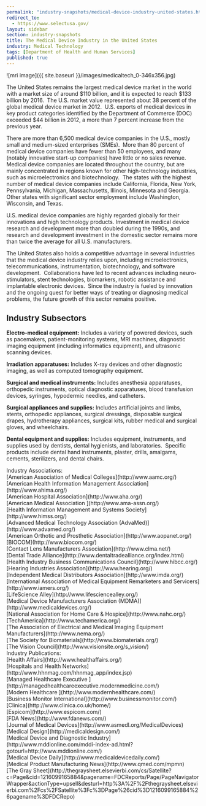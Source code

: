 ```yaml
---
permalink: "industry-snapshots/medical-device-industry-united-states.html"
redirect_to:
  - https://www.selectusa.gov/
layout: sidebar
section: industry-snapshots
title: The Medical Device Industry in the United States
industry: Medical Technology
tags: [Department of Health and Human Services]
published: true
---
```


<span class="imgright">![mri image]({{ site.baseurl }}/images/medicaltech_0-346x356.jpg)</span>

The United States remains the largest medical
device market in the world with a market size of around $110 billion, and it is
expected to reach $133 billion by 2016.&nbsp; The U.S. market value represented about 38 percent of the
global medical device market in 2012. &nbsp;U.S.
exports of medical devices in key product categories identified by the
Department of Commerce (DOC) exceeded $44 billion in 2012, a more than 7
percent increase from the previous year.

There are more than 6,500 medical device
companies in the U.S., mostly small and medium-sized enterprises (SMEs).&nbsp; More than 80 percent of medical device
companies have fewer than 50 employees, and many (notably innovative start-up
companies) have little or no sales revenue.&nbsp;
Medical device companies are located throughout the country, but are
mainly concentrated in regions known for other high-technology industries, such
as microelectronics and biotechnology.&nbsp;
The states with the highest number of medical device companies include
California, Florida, New York, Pennsylvania, Michigan, Massachusetts, Illinois,
Minnesota and Georgia.&nbsp; Other states with
significant sector employment include Washington, Wisconsin, and Texas.

U.S. medical device
companies are highly regarded globally for their innovations and high
technology products. Investment in
medical device research and development more than doubled during the 1990s, and
research and development investment in the domestic sector remains more than
twice the average for all U.S. manufacturers. &nbsp;

The United States also holds a competitive
advantage in several industries that the medical device industry relies upon,
including microelectronics, telecommunications, instrumentation, biotechnology,
and software development. &nbsp;Collaborations
have led to recent advances including neuro-stimulators, stent technologies,
biomarkers, robotic assistance and implantable electronic devices.&nbsp; Since the industry is fueled by innovation
and the ongoing quest for better ways of treating or diagnosing medical problems,
the future growth of this sector remains positive.

## **Industry Subsectors**

**Electro-medical
equipment:** Includes a
variety of powered devices, such as pacemakers, patient-monitoring systems, MRI
machines, diagnostic imaging equipment (including informatics equipment), and
ultrasonic scanning devices.&nbsp; 

**Irradiation
apparatuses:** Includes X-ray
devices and other diagnostic imaging, as well as computed tomography equipment.

**Surgical and
medical instruments:** Includes anesthesia apparatuses, orthopedic instruments,
optical diagnostic apparatuses, blood transfusion devices, syringes, hypodermic
needles, and catheters.&nbsp; 

**Surgical
appliances and supplies:** Includes artificial joints and limbs, stents, orthopedic
appliances, surgical dressings, disposable surgical drapes, hydrotherapy
appliances, surgical kits, rubber medical and surgical gloves, and wheelchairs.

**Dental
equipment and supplies:** Includes equipment, instruments, and supplies used by
dentists, dental hygienists, and laboratories. &nbsp;Specific products include dental hand
instruments, plaster, drills, amalgams, cements, sterilizers, and dental
chairs.

<span class="field field-type-link field-field-industry-assoications">
      <span class="field-label">Industry Associations:&nbsp;</span><br>
    <span class="field-items">
            <span class="field-item odd">
                    [American Association of Medical Colleges](http://www.aamc.org/)        </span><br>
              <span class="field-item even">
                    [American Health Information Management Association](http://www.ahima.org/)        </span><br>
              <span class="field-item odd">
                    [American Hospital Association](http://www.aha.org/)        </span><br>
              <span class="field-item even">
                    [American Medical Association ](http://www.ama-assn.org/)        </span><br>
              <span class="field-item odd">
                    [Health Information Management and Systems Society](http://www.himss.org/)        </span><br>
              <span class="field-item even">
                    [Advanced Medical Technology Association (AdvaMed)](http://www.advamed.org/)        </span><br>
              <span class="field-item odd">
                    [American Orthotic and Prosthetic Association](http://www.aopanet.org/)        </span><br>
              <span class="field-item even">
                    [BIOCOM](http://www.biocom.org/)        </span><br>
              <span class="field-item odd">
                    [Contact Lens Manufacturers Association](http://www.clma.net/)        </span><br>
              <span class="field-item even">
                    [Dental Trade Alliance](http://www.dentaltradealliance.org/index.html)        </span><br>
              <span class="field-item odd">
                    [Health Industry Business Communications Council](http://www.hibcc.org/)        </span><br>
              <span class="field-item even">
                    [Hearing Industries Association](http://www.hearing.org/)        </span><br>
              <span class="field-item odd">
                    [Independent Medical Distributors Association](http://www.imda.org/)        </span><br>
              <span class="field-item even">
                    [International Association of Medical Equipment Remarketers and Servicers](http://www.iamers.org/)        </span><br>
              <span class="field-item odd">
                    [LifeScience Alley](http://www.lifesciencealley.org/)        </span><br>
              <span class="field-item even">
                    [Medical Device Manufacturers Association (MDMA)](http://www.medicaldevices.org/)        </span><br>
              <span class="field-item odd">
                    [National Association for Home Care &amp; Hospice](http://www.nahc.org/)        </span><br>
              <span class="field-item even">
                    [TechAmerica](http://www.techamerica.org/)        </span><br>
              <span class="field-item odd">
                    [The Association of Electrical and Medical Imaging Equipment Manufacturers](http://www.nema.org/)        </span><br>
              <span class="field-item even">
                    [The Society for Biomaterials](http://www.biomaterials.org/)        </span><br>
              <span class="field-item odd">
                    [The Vision Council](http://www.visionsite.org/s_vision/)        </span>
        </span>
</span><br>
<span class="field field-type-link field-field-industry-publications">
      <span class="field-label">Industry Publications:&nbsp;</span><br>
    <span class="field-items">
            <span class="field-item odd">
                    [Health Affairs](http://www.healthaffairs.org/)        </span><br>
              <span class="field-item even">
                    [Hospitals and Health Networks](http://www.hhnmag.com/hhnmag_app/index.jsp)        </span><br>
              <span class="field-item odd">
                    [Managed Healthcare Executive ](http://managedhealthcareexecutive.modernmedicine.com/)        </span><br>
              <span class="field-item even">
                    [Modern Healthcare  ](http://www.modernhealthcare.com/)        </span><br>
              <span class="field-item odd">
                    [Business Monitor International](http://www.businessmonitor.com/)        </span><br>
              <span class="field-item even">
                    [Clinica](http://www.clinica.co.uk/home/)        </span><br>
              <span class="field-item odd">
                    [Espicom](http://www.espicom.com/)        </span><br>
              <span class="field-item even">
                    [FDA News](http://www.fdanews.com/)        </span><br>
              <span class="field-item odd">
                    [Journal of Medical Devices](http://www.asmedl.org/MedicalDevices)        </span><br>
              <span class="field-item even">
                    [Medical Design](http://medicaldesign.com/)        </span><br>
              <span class="field-item odd">
                    [Medical Device and Diagnostic Industry](http://www.mddionline.com/mddi-index-ad.html?gotourl=http://www.mddionline.com/)        </span><br>
              <span class="field-item even">
                    [Medical Device Daily](http://www.medicaldevicedaily.com/)        </span><br>
              <span class="field-item odd">
                    [Medical Product Manufacturing News](http://www.qmed.com/mpmn)        </span><br>
              <span class="field-item even">
                    [The Gray Sheet](http://thegraysheet.elsevierbi.com/cs/Satellite?c=Page&amp;cid=1216099165884&amp;pagename=FDCReports/Page/PageNavigatorWrapper&amp;actionType=upsell&amp;desturl=http%3A%2F%2Fthegraysheet.elsevierbi.com%2Fcs%2FSatellite%3Fc%3DPage%26cid%3D1216099165884%26pagename%3DFDCRepo)        </span>
        </span>
</span><br>

